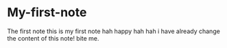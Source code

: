 # My-first-note
The first note
this is my first note hah
happy hah
hah
i have already change the content of this note! bite me.
